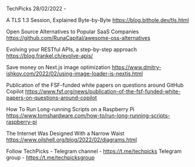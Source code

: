 TechPicks 28/02/2022 -

A TLS 1.3 Session, Explained Byte-by-Byte
https://blog.bithole.dev/tls.html

Open Source Alternatives to Popular SaaS Companies
https://github.com/RunaCapital/awesome-oss-alternatives

Evolving your RESTful APIs, a step-by-step approach
https://blog.frankel.ch/evolve-apis/

Save money on Next.js image optimization
https://www.dmitry-ishkov.com/2022/02/using-image-loader-is-nextjs.html

Publication of the FSF-funded white papers on questions around GitHub Copilot
https://www.fsf.org/news/publication-of-the-fsf-funded-white-papers-on-questions-around-copilot

How To Run Long-running Scripts on a Raspberry Pi
https://www.tomshardware.com/how-to/run-long-running-scripts-raspberry-pi

The Internet Was Designed With a Narrow Waist
https://www.oilshell.org/blog/2022/02/diagrams.html

Follow TechPicks -
Telegram channel - https://t.me/techpicks
Telegram group - https://t.me/techpicksgroup